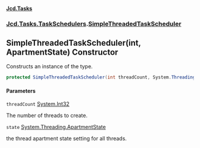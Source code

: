 #### [Jcd.Tasks](index.md 'index')
### [Jcd.Tasks.TaskSchedulers](Jcd.Tasks.TaskSchedulers.md 'Jcd.Tasks.TaskSchedulers').[SimpleThreadedTaskScheduler](Jcd.Tasks.TaskSchedulers.SimpleThreadedTaskScheduler.md 'Jcd.Tasks.TaskSchedulers.SimpleThreadedTaskScheduler')

## SimpleThreadedTaskScheduler(int, ApartmentState) Constructor

Constructs an instance of the type.

```csharp
protected SimpleThreadedTaskScheduler(int threadCount, System.Threading.ApartmentState state);
```
#### Parameters

<a name='Jcd.Tasks.TaskSchedulers.SimpleThreadedTaskScheduler.SimpleThreadedTaskScheduler(int,System.Threading.ApartmentState).threadCount'></a>

`threadCount` [System.Int32](https://docs.microsoft.com/en-us/dotnet/api/System.Int32 'System.Int32')

The number of threads to create.

<a name='Jcd.Tasks.TaskSchedulers.SimpleThreadedTaskScheduler.SimpleThreadedTaskScheduler(int,System.Threading.ApartmentState).state'></a>

`state` [System.Threading.ApartmentState](https://docs.microsoft.com/en-us/dotnet/api/System.Threading.ApartmentState 'System.Threading.ApartmentState')

the thread apartment state setting for all threads.